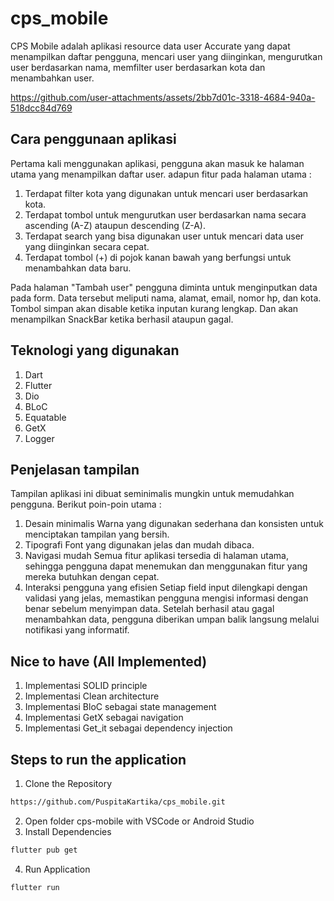 # cps_mobile

CPS Mobile adalah aplikasi resource data user Accurate yang dapat menampilkan daftar pengguna, mencari user yang diinginkan, mengurutkan user berdasarkan nama, memfilter user berdasarkan kota dan menambahkan user.

https://github.com/user-attachments/assets/2bb7d01c-3318-4684-940a-518dcc84d769


## Cara penggunaan aplikasi
Pertama kali menggunakan aplikasi, pengguna akan masuk ke halaman utama yang menampilkan daftar user. adapun fitur pada halaman utama :  
1. Terdapat filter kota yang digunakan untuk mencari user berdasarkan kota. 
2. Terdapat tombol untuk mengurutkan user berdasarkan nama secara ascending (A-Z) ataupun descending (Z-A).
3. Terdapat search yang bisa digunakan user untuk mencari data user yang diinginkan secara cepat. 
4. Terdapat tombol (+) di pojok kanan bawah yang berfungsi untuk menambahkan data baru. 

Pada halaman "Tambah user" pengguna diminta untuk menginputkan data pada form. Data tersebut meliputi nama, alamat, email, nomor hp, dan kota. Tombol simpan akan disable ketika inputan kurang lengkap. Dan akan menampilkan SnackBar ketika berhasil ataupun gagal.


## Teknologi yang digunakan 
1. Dart
2. Flutter
3. Dio
4. BLoC
5. Equatable
6. GetX
7. Logger

## Penjelasan tampilan
Tampilan aplikasi ini dibuat seminimalis mungkin untuk memudahkan pengguna. Berikut poin-poin utama : 
1. Desain minimalis
Warna yang digunakan sederhana dan konsisten  untuk menciptakan tampilan yang bersih. 
2. Tipografi 
Font yang digunakan jelas dan mudah dibaca.
3. Navigasi mudah 
Semua fitur aplikasi tersedia di halaman utama, sehingga pengguna dapat menemukan dan menggunakan fitur yang mereka butuhkan dengan cepat. 
4. Interaksi pengguna yang efisien
Setiap field input dilengkapi dengan validasi yang jelas, memastikan pengguna mengisi informasi dengan benar sebelum menyimpan data. Setelah berhasil atau gagal menambahkan data, pengguna diberikan umpan balik langsung melalui notifikasi yang informatif.

## Nice to have (All Implemented)
1. Implementasi SOLID principle
2. Implementasi Clean architecture
3. Implementasi BloC sebagai state management
4. Implementasi GetX sebagai navigation
5. Implementasi Get_it sebagai dependency injection

## Steps to run the application
1. Clone the Repository 
```markdown
https://github.com/PuspitaKartika/cps_mobile.git
```
2. Open folder cps-mobile with VSCode or Android Studio
3. Install Dependencies
```markdown
flutter pub get
```
4. Run Application
```markdown
flutter run
```


